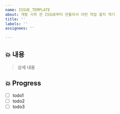 ```yaml
---
name: ISSUE_TEMPLATE
about: 개발 시작 전 ISSUE부터 만들어서 어떤 작업 할지 적기
title: ''
labels: ''
assignees: ''

---
```


## :boom: 내용

> 상세 내용

##  :boom: Progress

- [ ] todo1
- [ ] todo2
- [ ] todo3
